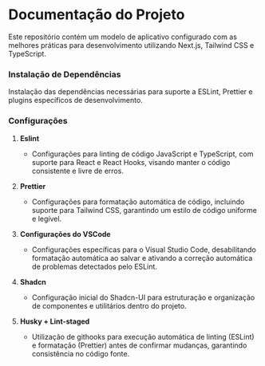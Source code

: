 # Documentação do Projeto

Este repositório contém um modelo de aplicativo configurado com as melhores práticas para desenvolvimento utilizando Next.js, Tailwind CSS e TypeScript.


### Instalação de Dependências

Instalação das dependências necessárias para suporte a ESLint, Prettier e plugins específicos de desenvolvimento.

### Configurações

1. **Eslint**
   - Configurações para linting de código JavaScript e TypeScript, com suporte para React e React Hooks, visando manter o código consistente e livre de erros.

2. **Prettier**
   - Configurações para formatação automática de código, incluindo suporte para Tailwind CSS, garantindo um estilo de código uniforme e legível.

3. **Configurações do VSCode**
   - Configurações específicas para o Visual Studio Code, desabilitando formatação automática ao salvar e ativando a correção automática de problemas detectados pelo ESLint.

4. **Shadcn**
   - Configuração inicial do Shadcn-UI para estruturação e organização de componentes e utilitários dentro do projeto.

5. **Husky + Lint-staged**
   - Utilização de githooks para execução automática de linting (ESLint) e formatação (Prettier) antes de confirmar mudanças, garantindo consistência no código fonte.

